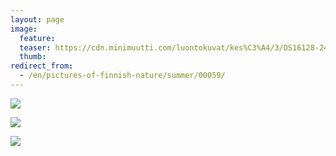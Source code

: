 ```yaml
---
layout: page
image:
  feature:
  teaser: https://cdn.minimuutti.com/luontokuvat/kes%C3%A4/3/DS16128-245px.jpg
  thumb:
redirect_from:
  - /en/pictures-of-finnish-nature/summer/00059/
---
```


![](https://cdn.minimuutti.com/luontokuvat/kes%C3%A4/3/DS19700-800px.jpg)

![](https://cdn.minimuutti.com/luontokuvat/kes%C3%A4/3/DS16124-800px.jpg)

![](https://cdn.minimuutti.com/luontokuvat/kes%C3%A4/3/DS16128-800px.jpg)
